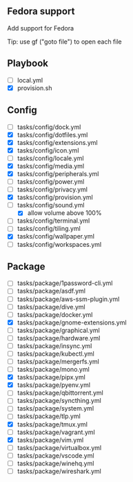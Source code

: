 ## Fedora support
Add support for Fedora

Tip: use gf ("goto file") to open each file

## Playbook
- [ ] local.yml
- [x] provision.sh

## Config
- [ ] tasks/config/dock.yml
- [x] tasks/config/dotfiles.yml
- [x] tasks/config/extensions.yml
- [x] tasks/config/icon.yml
- [ ] tasks/config/locale.yml
- [x] tasks/config/media.yml
- [x] tasks/config/peripherals.yml
- [ ] tasks/config/power.yml
- [ ] tasks/config/privacy.yml
- [x] tasks/config/provision.yml
- [ ] tasks/config/sound.yml
    - [x] allow volume above 100%
- [ ] tasks/config/terminal.yml
- [ ] tasks/config/tiling.yml
- [x] tasks/config/wallpaper.yml
- [ ] tasks/config/workspaces.yml

## Package
- [ ] tasks/package/1password-cli.yml
- [ ] tasks/package/asdf.yml
- [ ] tasks/package/aws-ssm-plugin.yml
- [ ] tasks/package/dive.yml
- [ ] tasks/package/docker.yml
- [x] tasks/package/gnome-extensions.yml
- [ ] tasks/package/graphical.yml
- [ ] tasks/package/hardware.yml
- [ ] tasks/package/insync.yml
- [ ] tasks/package/kubectl.yml
- [ ] tasks/package/mergerfs.yml
- [ ] tasks/package/mono.yml
- [x] tasks/package/pipx.yml
- [x] tasks/package/pyenv.yml
- [ ] tasks/package/qbittorrent.yml
- [ ] tasks/package/syncthing.yml
- [ ] tasks/package/system.yml
- [ ] tasks/package/tlp.yml
- [x] tasks/package/tmux.yml
- [ ] tasks/package/vagrant.yml
- [x] tasks/package/vim.yml
- [ ] tasks/package/virtualbox.yml
- [ ] tasks/package/vscode.yml
- [ ] tasks/package/winehq.yml
- [ ] tasks/package/wireshark.yml
